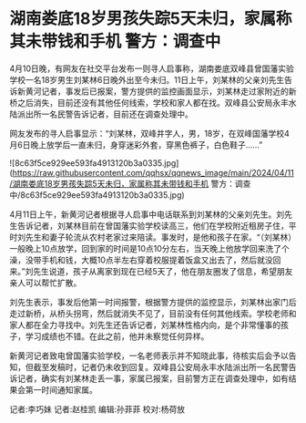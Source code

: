 # 湖南娄底18岁男孩失踪5天未归，家属称其未带钱和手机 警方：调查中

4月10日晚，有网友在社交平台发布一则寻人启事称，湖南娄底双峰县曾国藩实验学校一名18岁男生刘某林6日晚外出至今未归。11日上午，刘某林的父亲刘先生告诉新黄河记者，事发后已报案，警方提供的监控画面显示，刘某林走过家附近的新桥之后消失，目前还没有其他任何线索，学校和家人都在找。双峰县公安局永丰水陆派出所一名民警告诉记者，目前还在调查处理中。

网友发布的寻人启事显示：“刘某林，双峰井字人，男，18岁，在双峰国藩学校4月6日晚上放学后一直未归，身穿迷彩外套，穿黑色裤子，白色鞋子……”

![8c63f5ce929ee593fa4913120b3a0335.jpg](https://raw.githubusercontent.com/qqhsx/qqnews_image/main/2024/04/11/湖南娄底18岁男孩失踪5天未归，家属称其未带钱和手机 警方：调查中/8c63f5ce929ee593fa4913120b3a0335.jpg)

4月11日上午，新黄河记者根据寻人启事中电话联系到刘某林的父亲刘先生。刘先生告诉记者，刘某林目前在曾国藩实验学校读高三，他们在学校附近租房子住，平时刘先生和妻子轮流从农村老家过来陪读。事发时，是他和孩子在家。“（刘某林）一般晚上10点放学，回到家的时间是10点10分左右，当天晚上他放学回来洗了个澡，没带手机和钱，大概10点半左右穿着校服提着饭盒又出去了，然后就没回来。”刘先生说道，孩子从离家到现在已经5天了，他在朋友圈发了信息，希望朋友亲人可以帮忙扩散。

刘先生表示，事发后他第一时间报警，根据警方提供的监控显示，刘某林出家门后走过新桥，从桥头拐弯，然后就消失不见了，目前没有任何其他线索。学校老师和家人都在全力寻找中。刘先生还告诉记者，刘某林性格内向，是个非常懂事的孩子，学习成绩也不错。在此之前，他并未察觉任何异样。

新黄河记者致电曾国藩实验学校，一名老师表示并不知晓此事，待核实后会予以告知，但截至发稿时，记者仍未收到回复。双峰县公安局永丰水陆派出所一名民警告诉记者，确实有刘某林走丢一事，家属已报案，目前警方正在调查处理中，如有结果会第一时间通知家属。

记者:李巧妹 记者:赵桂凯 编辑:孙菲菲 校对:杨荷放

